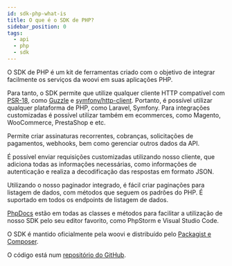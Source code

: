 ```yaml
---
id: sdk-php-what-is
title: O que é o SDK de PHP?
sidebar_position: 0
tags:
  - api
  - php
  - sdk
---
```


O SDK de PHP é um kit de ferramentas criado com o objetivo de integrar facilmente os serviços da woovi em suas aplicações PHP.

Para tanto, o SDK permite que utilize qualquer cliente HTTP compatível com [PSR-18](https://www.php-fig.org/psr/psr-18/), como [Guzzle](https://docs.guzzlephp.org/en/stable/) e [symfony/http-client](https://symfony.com/doc/current/http_client.html). Portanto, é possível utilizar qualquer plataforma de PHP, como Laravel, Symfony. Para integrações customizadas é possível utilizar também em ecommerces, como Magento, WooCommerce, PrestaShop e etc.

Permite criar assinaturas recorrentes, cobranças, solicitações de pagamentos, webhooks, bem como gerenciar outros dados da API.

É possível enviar requisições customizadas utilizando nosso cliente, que adiciona todas as informações necessárias, como informações de autenticação e realiza a decodificação das respostas em formato JSON.

Utilizando o nosso paginador integrado, é fácil criar paginações para listagem de dados, com métodos que seguem os padrões do PHP. É suportado em todos os endpoints de listagem de dados.

[PhpDocs](https://www.phpdoc.org/) estão em todas as classes e métodos para facilitar a utilização de nosso SDK pelo seu editor favorito, como PhpStorm e Visual Studio Code.

O SDK é mantido oficialmente pela woovi e distribuído pelo [Packagist e Composer](https://getcomposer.org/).

O código está num [repositório do GitHub](https://github.com/Open-Pix/php-sdk).
